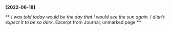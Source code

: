 **[2022-06-18]**

**
*I was told today would be the day that I would see the sun again. I didn't expect it to be so dark.*
Excerpt from Journal, unmarked page
**